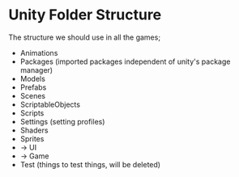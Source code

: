 # Unity Folder Structure

The structure we should use in all the games;

* Animations
* Packages (imported packages independent of unity's package manager)
* Models
* Prefabs
* Scenes
* ScriptableObjects
* Scripts
* Settings (setting profiles)
* Shaders
* Sprites
*  -> UI
*  -> Game
* Test (things to test things, will be deleted)
